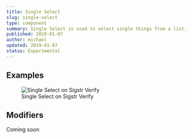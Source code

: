```yaml
---
title: Single Select
slug: single-select
type: component
summary: Single Select is used to select single things from a list.
published: 2019-01-07
author: michael
updated: 2019-01-07
status: Experimental
---
```


##  Examples

<figure>
    <img src="/static/images/single-select-verify.png" alt="Single Select on Sigstr Verify">
    <figcaption>Single Select on Sigstr Verify</figcaption>
</figure>

## Modifiers
Coming soon